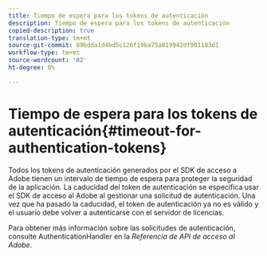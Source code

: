 ```yaml
---
title: Tiempo de espera para los tokens de autenticación
description: Tiempo de espera para los tokens de autenticación
copied-description: true
translation-type: tm+mt
source-git-commit: 89bdda1d4bd5c126f19ba75a819942df901183d1
workflow-type: tm+mt
source-wordcount: '82'
ht-degree: 0%

---
```



# Tiempo de espera para los tokens de autenticación{#timeout-for-authentication-tokens}

Todos los tokens de autenticación generados por el SDK de acceso a Adobe tienen un intervalo de tiempo de espera para proteger la seguridad de la aplicación. La caducidad del token de autenticación se especifica usar el SDK de acceso al Adobe al gestionar una solicitud de autenticación. Una vez que ha pasado la caducidad, el token de autenticación ya no es válido y el usuario debe volver a autenticarse con el servidor de licencias.

Para obtener más información sobre las solicitudes de autenticación, consulte AuthenticationHandler en la *Referencia de API de acceso al Adobe*.

